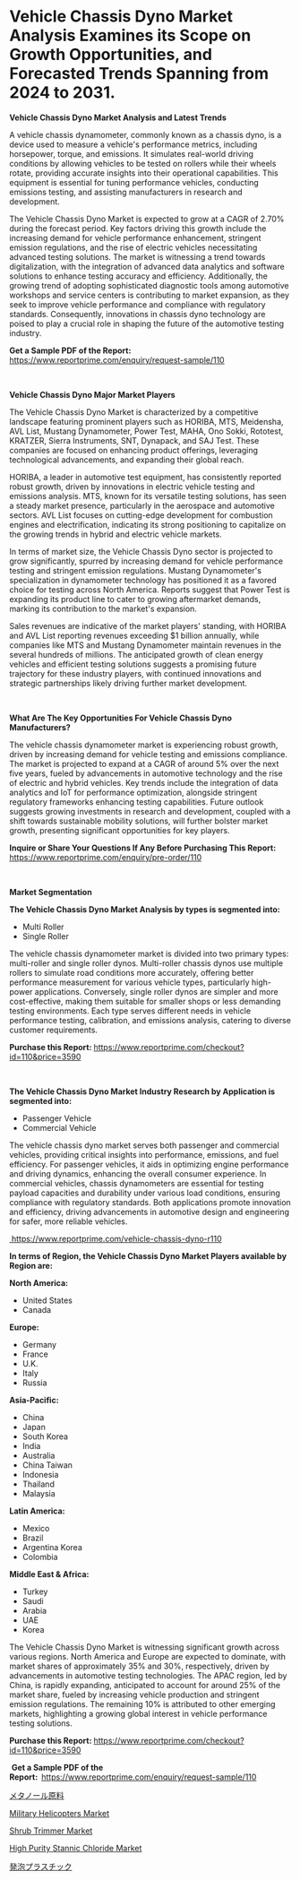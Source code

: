 <p><h1>Vehicle Chassis Dyno Market Analysis Examines its Scope on Growth Opportunities, and Forecasted Trends Spanning from 2024 to 2031.</h1></p><p><strong>Vehicle Chassis Dyno Market Analysis and Latest Trends</strong></p>
<p><p>A vehicle chassis dynamometer, commonly known as a chassis dyno, is a device used to measure a vehicle's performance metrics, including horsepower, torque, and emissions. It simulates real-world driving conditions by allowing vehicles to be tested on rollers while their wheels rotate, providing accurate insights into their operational capabilities. This equipment is essential for tuning performance vehicles, conducting emissions testing, and assisting manufacturers in research and development.</p><p>The Vehicle Chassis Dyno Market is expected to grow at a CAGR of 2.70% during the forecast period. Key factors driving this growth include the increasing demand for vehicle performance enhancement, stringent emission regulations, and the rise of electric vehicles necessitating advanced testing solutions. The market is witnessing a trend towards digitalization, with the integration of advanced data analytics and software solutions to enhance testing accuracy and efficiency. Additionally, the growing trend of adopting sophisticated diagnostic tools among automotive workshops and service centers is contributing to market expansion, as they seek to improve vehicle performance and compliance with regulatory standards. Consequently, innovations in chassis dyno technology are poised to play a crucial role in shaping the future of the automotive testing industry.</p></p>
<p><strong>Get a Sample PDF of the Report:&nbsp;</strong> <a href="https://www.reportprime.com/enquiry/request-sample/110">https://www.reportprime.com/enquiry/request-sample/110</a></p>
<p>&nbsp;</p>
<p><strong>Vehicle Chassis Dyno Major Market Players</strong></p>
<p><p>The Vehicle Chassis Dyno Market is characterized by a competitive landscape featuring prominent players such as HORIBA, MTS, Meidensha, AVL List, Mustang Dynamometer, Power Test, MAHA, Ono Sokki, Rototest, KRATZER, Sierra Instruments, SNT, Dynapack, and SAJ Test. These companies are focused on enhancing product offerings, leveraging technological advancements, and expanding their global reach.</p><p>HORIBA, a leader in automotive test equipment, has consistently reported robust growth, driven by innovations in electric vehicle testing and emissions analysis. MTS, known for its versatile testing solutions, has seen a steady market presence, particularly in the aerospace and automotive sectors. AVL List focuses on cutting-edge development for combustion engines and electrification, indicating its strong positioning to capitalize on the growing trends in hybrid and electric vehicle markets.</p><p>In terms of market size, the Vehicle Chassis Dyno sector is projected to grow significantly, spurred by increasing demand for vehicle performance testing and stringent emission regulations. Mustang Dynamometer's specialization in dynamometer technology has positioned it as a favored choice for testing across North America. Reports suggest that Power Test is expanding its product line to cater to growing aftermarket demands, marking its contribution to the market's expansion.</p><p>Sales revenues are indicative of the market players' standing, with HORIBA and AVL List reporting revenues exceeding $1 billion annually, while companies like MTS and Mustang Dynamometer maintain revenues in the several hundreds of millions. The anticipated growth of clean energy vehicles and efficient testing solutions suggests a promising future trajectory for these industry players, with continued innovations and strategic partnerships likely driving further market development.</p></p>
<p>&nbsp;</p>
<p><strong>What Are The Key Opportunities For Vehicle Chassis Dyno Manufacturers?</strong></p>
<p><p>The vehicle chassis dynamometer market is experiencing robust growth, driven by increasing demand for vehicle testing and emissions compliance. The market is projected to expand at a CAGR of around 5% over the next five years, fueled by advancements in automotive technology and the rise of electric and hybrid vehicles. Key trends include the integration of data analytics and IoT for performance optimization, alongside stringent regulatory frameworks enhancing testing capabilities. Future outlook suggests growing investments in research and development, coupled with a shift towards sustainable mobility solutions, will further bolster market growth, presenting significant opportunities for key players.</p></p>
<p><strong>Inquire or Share Your Questions If Any Before Purchasing This Report:</strong> <a href="https://www.reportprime.com/enquiry/pre-order/110">https://www.reportprime.com/enquiry/pre-order/110</a></p>
<p>&nbsp;</p>
<p><strong>Market Segmentation</strong></p>
<p><strong>The Vehicle Chassis Dyno Market Analysis by types is segmented into:</strong></p>
<p><ul><li>Multi Roller</li><li>Single Roller</li></ul></p>
<p><p>The vehicle chassis dynamometer market is divided into two primary types: multi-roller and single roller dynos. Multi-roller chassis dynos use multiple rollers to simulate road conditions more accurately, offering better performance measurement for various vehicle types, particularly high-power applications. Conversely, single roller dynos are simpler and more cost-effective, making them suitable for smaller shops or less demanding testing environments. Each type serves different needs in vehicle performance testing, calibration, and emissions analysis, catering to diverse customer requirements.</p></p>
<p><strong>Purchase this Report:&nbsp;</strong><a href="https://www.reportprime.com/checkout?id=110&price=3590">https://www.reportprime.com/checkout?id=110&price=3590</a></p>
<p>&nbsp;</p>
<p><strong>The Vehicle Chassis Dyno Market Industry Research by Application is segmented into:</strong></p>
<p><ul><li>Passenger Vehicle</li><li>Commercial Vehicle</li></ul></p>
<p><p>The vehicle chassis dyno market serves both passenger and commercial vehicles, providing critical insights into performance, emissions, and fuel efficiency. For passenger vehicles, it aids in optimizing engine performance and driving dynamics, enhancing the overall consumer experience. In commercial vehicles, chassis dynamometers are essential for testing payload capacities and durability under various load conditions, ensuring compliance with regulatory standards. Both applications promote innovation and efficiency, driving advancements in automotive design and engineering for safer, more reliable vehicles.</p></p>
<p><a href="https://www.reportprime.com/vehicle-chassis-dyno-r110">&nbsp;https://www.reportprime.com/vehicle-chassis-dyno-r110</a></p>
<p><strong>In terms of Region, the Vehicle Chassis Dyno Market Players available by Region are:</strong></p>
<p>
    <p> <strong> North America: </strong>
        <ul>
            <li>United States</li>
            <li>Canada</li>
        </ul>
        </p> 
    <p> <strong> Europe: </strong>
        <ul>
            <li>Germany</li>
            <li>France</li>
            <li>U.K.</li>
            <li>Italy</li>
            <li>Russia</li>
        </ul>
        </p> 
    <p> <strong> Asia-Pacific: </strong>
        <ul>
            <li>China</li>
            <li>Japan</li>
            <li>South Korea</li>
            <li>India</li>
            <li>Australia</li>
            <li>China Taiwan</li>
            <li>Indonesia</li>
            <li>Thailand</li>
            <li>Malaysia</li>
        </ul>
        </p> 
    <p> <strong> Latin America: </strong>
        <ul>
            <li>Mexico</li>
            <li>Brazil</li>
            <li>Argentina Korea</li>
            <li>Colombia</li>
        </ul>
        </p> 
    <p> <strong> Middle East & Africa: </strong>
        <ul>
            <li>Turkey</li>
            <li>Saudi</li>
            <li>Arabia</li>
            <li>UAE</li>
            <li>Korea</li>
        </ul>
    </p>
    </p>
<p><p>The Vehicle Chassis Dyno Market is witnessing significant growth across various regions. North America and Europe are expected to dominate, with market shares of approximately 35% and 30%, respectively, driven by advancements in automotive testing technologies. The APAC region, led by China, is rapidly expanding, anticipated to account for around 25% of the market share, fueled by increasing vehicle production and stringent emission regulations. The remaining 10% is attributed to other emerging markets, highlighting a growing global interest in vehicle performance testing solutions.</p></p>
<p><strong>Purchase this Report: </strong><a href="https://www.reportprime.com/checkout?id=110&price=3590">https://www.reportprime.com/checkout?id=110&price=3590</a></p>
<p>&nbsp;<strong>Get a Sample PDF of the Report:&nbsp;&nbsp;</strong><a href="https://www.reportprime.com/enquiry/request-sample/110">https://www.reportprime.com/enquiry/request-sample/110</a></p>
<p><strong></strong></p>
<p><p><a href="https://medium.com/@anabellewintheiser/%E3%83%A1%E3%82%BF%E3%83%8E%E3%83%BC%E3%83%AB%E5%8E%9F%E6%96%99%E5%B8%82%E5%A0%B4%E3%81%AE%E8%A6%8F%E6%A8%A1%E3%81%A8%E3%82%B7%E3%82%A7%E3%82%A2%E5%88%86%E6%9E%90-%E6%88%90%E9%95%B7%E3%83%88%E3%83%AC%E3%83%B3%E3%83%89%E3%81%A8%E4%BA%88%E6%B8%AC-2024%E5%B9%B4-2031%E5%B9%B4-b85898bb2cc5">メタノール原料</a></p><p><a href="https://medium.com/@rontaybrewer02024/exploring-military-helicopters-market-dynamics-global-trends-and-future-growth-prospects-2024-ac3fd25b5da8">Military Helicopters Market</a></p><p><a href="https://medium.com/@rontaybrewer02024/global-shrub-trimmer-market-size-share-analysis-by-product-type-by-application-by-region-9394d3f1b464">Shrub Trimmer Market</a></p><p><a href="https://issuu.com/reportprime-2/docs/high-purity-stannic-chloride-market_5f8abbc9ffc4e5">High Purity Stannic Chloride Market</a></p><p><a href="https://medium.com/@anabellewintheiser/%E7%99%BA%E6%B3%A1%E3%83%97%E3%83%A9%E3%82%B9%E3%83%81%E3%83%83%E3%82%AF%E5%B8%82%E5%A0%B4-%E3%82%B0%E3%83%AD%E3%83%BC%E3%83%90%E3%83%AB%E3%81%8A%E3%82%88%E3%81%B3%E5%9C%B0%E5%9F%9F%E5%88%A5%E5%88%86%E6%9E%90-%E3%82%A8%E3%83%B3%E3%83%89%E3%83%A6%E3%83%BC%E3%82%B6%E3%83%BC-%E8%A3%BD%E5%93%81-%E3%81%8A%E3%82%88%E3%81%B3%E5%9C%B0%E5%9F%9F%E3%81%AB%E7%84%A6%E7%82%B9%E3%82%92%E5%BD%93%E3%81%A6%E3%81%9F%E5%88%86%E6%9E%90%E3%81%A8%E4%BA%88%E6%B8%AC-2024%E5%B9%B4-2031%E5%B9%B4-e8c561720e33">発泡プラスチック</a></p></p>
